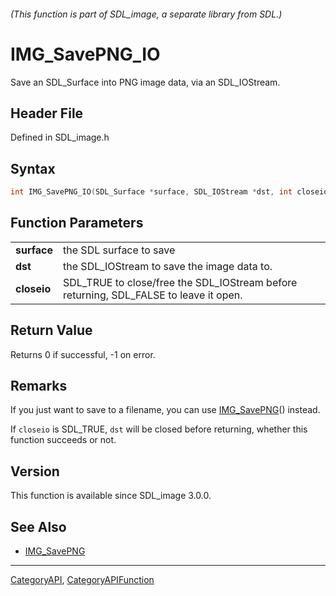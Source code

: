 ###### (This function is part of SDL_image, a separate library from SDL.)
# IMG_SavePNG_IO

Save an SDL_Surface into PNG image data, via an SDL_IOStream.

## Header File

Defined in SDL_image.h

## Syntax

```c
int IMG_SavePNG_IO(SDL_Surface *surface, SDL_IOStream *dst, int closeio);

```

## Function Parameters

|                 |                                                                                       |
| --------------- | ------------------------------------------------------------------------------------- |
| **surface**     | the SDL surface to save                                                               |
| **dst**         | the SDL_IOStream to save the image data to.                                           |
| **closeio**     | SDL_TRUE to close/free the SDL_IOStream before returning, SDL_FALSE to leave it open. |

## Return Value

Returns 0 if successful, -1 on error.

## Remarks

If you just want to save to a filename, you can use
[IMG_SavePNG](IMG_SavePNG)() instead.

If `closeio` is SDL_TRUE, `dst` will be closed before returning, whether
this function succeeds or not.

## Version

This function is available since SDL_image 3.0.0.

## See Also

- [IMG_SavePNG](IMG_SavePNG)

----
[CategoryAPI](CategoryAPI), [CategoryAPIFunction](CategoryAPIFunction)

